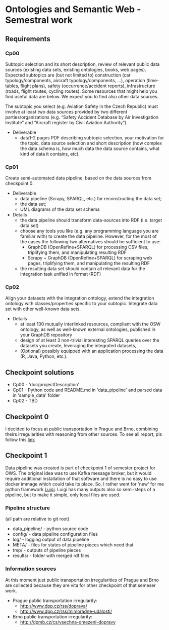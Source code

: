 # Ontologies and Semantic Web - Semestral work

## Requirements

### Cp00

Subtopic selection and its short description, review of relevant public data sources (existing data sets, existing ontologies, books, web pages). Expected subtopics are (but not limited to) construction (car typology/components, aircraft typology/components, …), operation (time-tables, flight plans), safety (occurrence/accident reports), infrastructure (roads, flight routes, cycling routes). Some resources that might help you find useful data are below. We expect you to find also other data sources.

The subtopic you select (e.g. Aviation Safety in the Czech Republic) must involve at least two data sources provided by two different parties/organizations (e.g. “Safety Accident Database by Air Investigation Institute” and “Aircraft register by Civil Aviation Authority”).

* Deliverable
    * data1-2 pages PDF describing subtopic selection, your motivation for the topic, data source selection and short description (how complex the data schema is, how much data the data source contains, what kind of data it contains, etc).

### Cp01
Create semi-automated data pipeline, based on the data sources from checkpoint 0.

* Deliverable
    * data pipeline (Scrapy, SPARQL, etc.) for reconstructing the data set;
    * the data set;
    * UML diagrams of the data set schema
* Details
    * the data pipeline should transform data-sources into RDF (i.e. target data set)
    * choose any tools you like (e.g. any programming language you are familiar with) to create the data pipeline. However, for the most of the cases the following two alternatives should be sufficient to use:
        * GraphDB (OpenRefine+SPARQL) for processing CSV files, triplifying them, and manipulating resulting RDF
        * Scrapy + GraphDB (OpenRefine+SPARQL) for scraping web pages, triplifying them, and manipulating the resulting RDF
    * the resulting data set should contain all relevant data for the integration task unified in format (RDF)
    
### Cp02

Align your datasets with the integration ontology, extend the integration ontology with classes/properties specific to your subtopic. Integrate data set with other well-known data sets.

* Details
    * at least 100 mutually interlinked resources, compliant with the OSW ontology, as well as well-known external ontologies, published in your GraphDB repository
    * design of at least 3 non-trivial interesting SPARQL queries over the datasets you create, leveraging the integrated datasets,
    * (Optional) possibly equipped with an application processing the data (R, Java, Python, etc.).    
    
## Checkpoint solutions
* Cp00 - 'doc/projectDescription'
* Cp01 - Python code and README.md in 'data_pipeline' and parsed data in 'sample_data' folder
* Cp02 - TBD    

## Checkpoint 0

I decided to focus at public transportation in Prague and Brno, combining theirs irregularities with reasoning from other sources. To see all report, pls follow this [link](docs/projectDesc/projectDesc.pdf)

## Checkpoint 1

Data pipeline was created is part of checkpoint 1 of semester project for OWS. The original idea was to use Kafka message broker, but it would require additional installation of that software and there is no easy to use docker immage which could take its place. So, I rather went for 'new' for me python framework [Luigi](https://github.com/spotify/luigi). 
Luigi has many outputs also so semi-steps of  a pipeline, but to make it simple, only local files are used.

### Pipeline structure

(all path are relative to git root)
* data_pipeline/ - python source code
* config/ - data pipeline configuration files
* log/ - logging output of data pipeline
* META/ - files for states of pipeline pieces which need that
* tmp/ - outputs of pipeline pieces 
* results/ - folder with merged rdf files

### Information sources
 At this moment just public transportation irregularities of Prague and Brno are collected because they are vita for other checkpoint of that semeser work.
 
* Prague public transportation irregularity:
    * http://www.dpp.cz/rss/doprava/
    * http://www.dpp.cz/rss/mimoradne-udalosti/
* Brno public transportation irregularity:
    * http://dpmb.cz/cs/vsechna-omezeni-dopravy